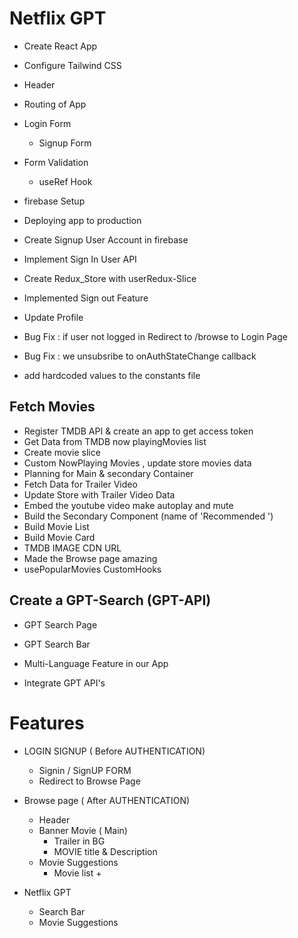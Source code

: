 
# Netflix GPT
 - Create React App
 - Configure Tailwind CSS
 - Header
 - Routing of App
 - Login Form
   - Signup Form
 - Form Validation
    - useRef Hook
 - firebase Setup
 - Deploying app to production
 - Create Signup User Account in firebase
 - Implement  Sign In User API
 - Create Redux_Store with userRedux-Slice
 - Implemented Sign out Feature
 - Update Profile

 - Bug Fix : if user not logged in Redirect to /browse to Login Page
 - Bug Fix : we unsubsribe to onAuthStateChange callback
 - add hardcoded values to the constants file



 ## Fetch Movies
  - Register TMDB API & create an app to get access token
  - Get Data from TMDB now playingMovies list
  - Create movie slice
  - Custom NowPlaying Movies , update store movies data
  - Planning for Main & secondary Container
  - Fetch Data for Trailer Video
  - Update Store with Trailer Video Data
  - Embed the youtube video make autoplay and mute
  - Build the Secondary Component (name of 'Recommended ')
  - Build Movie List
  - Build Movie Card
  - TMDB IMAGE CDN URL
  - Made the Browse page amazing 
  - usePopularMovies CustomHooks


## Create a GPT-Search (GPT-API)
 -  GPT Search Page
  - GPT Search Bar
  - Multi-Language Feature in our App
  
  - Integrate GPT API's



  





 # Features

  - LOGIN SIGNUP ( Before AUTHENTICATION)
     - Signin / SignUP FORM
     - Redirect to Browse Page

  - Browse page ( After AUTHENTICATION)
       - Header
       - Banner Movie ( Main)
          - Trailer in BG
          - MOVIE title & Description
       - Movie Suggestions
         - Movie list + 


  - Netflix GPT
     - Search Bar
     - Movie Suggestions